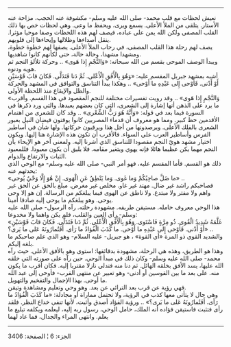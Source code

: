 ------------------------------------------------------------------------

نعيش لحظات مع قلب محمد- صلى الله عليه وسلم- مكشوفة عنه الحجب، مزاحة عنه
الأستار. يتلقى من الملأ الأعلى. يسمع ويرى، ويحفظ ما وعى. وهي لحظات خص
بها ذلك القلب المصفى ولكن الله يمن على عباده، فيصف لهم هذه اللحظات وصفا
موحيا مؤثرا. ينقل أصداءها وظلالها وإيحاءها إلى قلوبهم.  
يصف لهم رحلة هذا القلب المصفى، في رحاب الملأ الأعلى. يصفها لهم خطوة
خطوة، ومشهدا مشهدا، وحالة حالة، حتى لكأنهم كانوا شاهديها.  
ويبدأ الوصف الموحي بقسم من الله سبحانه: «وَالنَّجْمِ إِذا هَوى» .. وحركة تلألؤ
النجم ثم هويه ودنوه.  
أشبه بمشهد جبريل المقسم عليه: «وَهُوَ بِالْأُفُقِ الْأَعْلى. ثُمَّ دَنا فَتَدَلَّى. فَكانَ قابَ
قَوْسَيْنِ أَوْ أَدْنى. فَأَوْحى إِلى عَبْدِهِ ما أَوْحى» .. وهكذا يبدأ التناسق والتوافق في
المشهد والحركة والظل والإيقاع منذ اللحظة الأولى.  
«وَالنَّجْمِ إِذا هَوى» .. وقد رويت تفسيرات مختلفة للنجم المقصود في هذا القسم.
وأقرب ما يرد على الذهن أنها إشارة إلى الشعرى، التي كان بعضهم يعبدها.
والتي ورد ذكرها في السورة فيما بعد في قوله: «وَأَنَّهُ هُوَ رَبُّ الشِّعْرى» .. وقد
كان للشعرى من اهتمام الأقدمين حظ كبير. ومما هو معروف أن قدماء المصريين
كانوا يوقتون فيضان النيل بعبور الشعرى بالفلك الأعلى. ويرصدونها من أجل
هذا ويرقبون حركاتها. ولها شأن في أساطير الفرس وأساطير العرب على السواء.
فالأقرب أن تكون هذه الإشارة هنا إليها. ويكون اختيار مشهد هويّ النجم
مقصودا للتناسق الذي أشرنا إليه. ولمعنى آخر هو الإيحاء بأن النجم مهما يكن
عظيما هائلا فإنه يهوي ويتغير مقامه. فلا يليق أن يكون معبودا. فللمعبود
الثبات والارتفاع والدوام.  
ذلك هو القسم. فأما المقسم عليه، فهو أمر النبي- صلى الله عليه وسلم- مع
الوحي الذي يحدثهم عنه:  
«ما ضَلَّ صاحِبُكُمْ وَما غَوى. وَما يَنْطِقُ عَنِ الْهَوى. إِنْ هُوَ إِلَّا وَحْيٌ يُوحى» ..  
فصاحبكم راشد غير ضال. مهتد غير غاو. مخلص غير مغرض. مبلغ بالحق عن الحق
غير واهم ولا مفتر ولا مبتدع. ولا ناطق عن الهوى فيما يبلغكم من الرسالة.
إن هو إلا وحي يوحى. وهو يبلغكم ما يوحى إليه صادقا أمينا.  
هذا الوحي معروف حامله. مستيقن طريقه. مشهودة رحلته. رآه الرسول- صلى الله
عليه وسلم- رأي العين والقلب، فلم يكن واهما ولا مخدوعا:  
«عَلَّمَهُ شَدِيدُ الْقُوى. ذُو مِرَّةٍ فَاسْتَوى. وَهُوَ بِالْأُفُقِ الْأَعْلى. ثُمَّ دَنا فَتَدَلَّى. فَكانَ
قابَ قَوْسَيْنِ أَوْ أَدْنى. فَأَوْحى إِلى عَبْدِهِ ما أَوْحى. ما كَذَبَ الْفُؤادُ ما رَأى.
أَفَتُمارُونَهُ عَلى ما يَرى؟» ..  
والشديد القوي ذو المرة «أي القوة» ، هو جبريل- عليه السلام- وهو الذي علم
صاحبكم ما بلغه إليكم.  
وهذا هو الطريق، وهذه هي الرحلة، مشهودة بدقائقها: استوى وهو بالأفق
الأعلى. حيث رآه محمد- صلى الله عليه وسلم- وكان ذلك في مبدأ الوحي. حين
رآه على صورته التي خلقه الله عليها، يسد الأفق بخلقه الهائل. ثم دنا منه
فتدلى نازلا مقتربا إليه. فكان أقرب ما يكون منه. على بعد ما بين القوسين
أو أدنى- وهو تعبير عن منتهى القرب- فأوحى إلى عبد الله ما أوحى. بهذا
الإجمال والتفخيم والتهويل.  
فهي رؤية عن قرب بعد الترائي عن بعد. وهو وحي وتعليم ومشاهدة وتيقن.  
وهي حال لا يتأتى معها كذب في الرؤية، ولا تحتمل مماراة أو مجادلة: «ما كَذَبَ
الْفُؤادُ ما رَأى. أَفَتُمارُونَهُ عَلى ما يَرى؟» .. ورؤية الفؤاد أصدق وأثبت، لأنها
تنفي خداع النظر. فلقد رأى فتثبت فاستيقن فؤاده أنه الملك، حامل الوحي،
رسول ربه إليه، ليعلمه ويكلفه تبليغ ما يعلم. وانتهى المراء والجدال، فما
عاد لهما

------------------------------------------------------------------------

الجزء: 6 ¦ الصفحة: 3406
